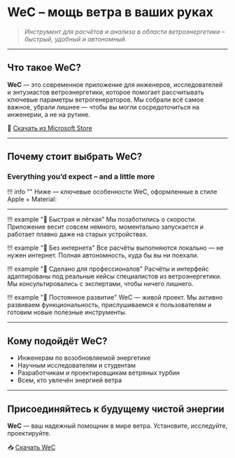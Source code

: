 # WeC – мощь ветра в ваших руках

> _Инструмент для расчётов и анализа в области ветроэнергетики – быстрый, удобный и автономный._

---

## Что такое **WeC**?

**WeC** — это современное приложение для инженеров, исследователей и энтузиастов ветроэнергетики, которое помогает рассчитывать ключевые параметры ветрогенераторов. Мы собрали всё самое важное, убрали лишнее — чтобы вы могли сосредоточиться на инженерии, а не на рутине.

🔗 [Скачать из Microsoft Store](https://apps.microsoft.com/detail/9PB1Q05RX9ZR)

---

## Почему стоит выбрать WeC?

### Everything you’d expect – and a little more

!!! info ""
    Ниже — ключевые особенности WeC, оформленные в стиле Apple + Material:

---

!!! example "🚀 Быстрая и лёгкая"
    Мы позаботились о скорости. Приложение весит совсем немного, моментально запускается и работает плавно даже на старых устройствах.

!!! example "📡 Без интернета"
    Все расчёты выполняются локально — не нужен интернет. Полная автономность, куда бы вы ни поехали.

!!! example "🧠 Сделано для профессионалов"
    Расчёты и интерфейс адаптированы под реальные кейсы специалистов из ветроэнергетики. Мы консультировались с экспертами, чтобы ничего лишнего.

!!! example "🔧 Постоянное развитие"
    WeC — живой проект. Мы активно развиваем функциональность, прислушиваемся к пользователям и готовим новые полезные инструменты.

---

## Кому подойдёт WeC?

- Инженерам по возобновляемой энергетике
- Научным исследователям и студентам
- Разработчикам и проектировщикам ветряных турбин
- Всем, кто увлечён энергией ветра

---

## Присоединяйтесь к будущему чистой энергии

**WeC** — ваш надежный помощник в мире ветра. Установите, исследуйте, проектируйте.

📥 [Скачать WeC](https://apps.microsoft.com/detail/9PB1Q05RX9ZR)